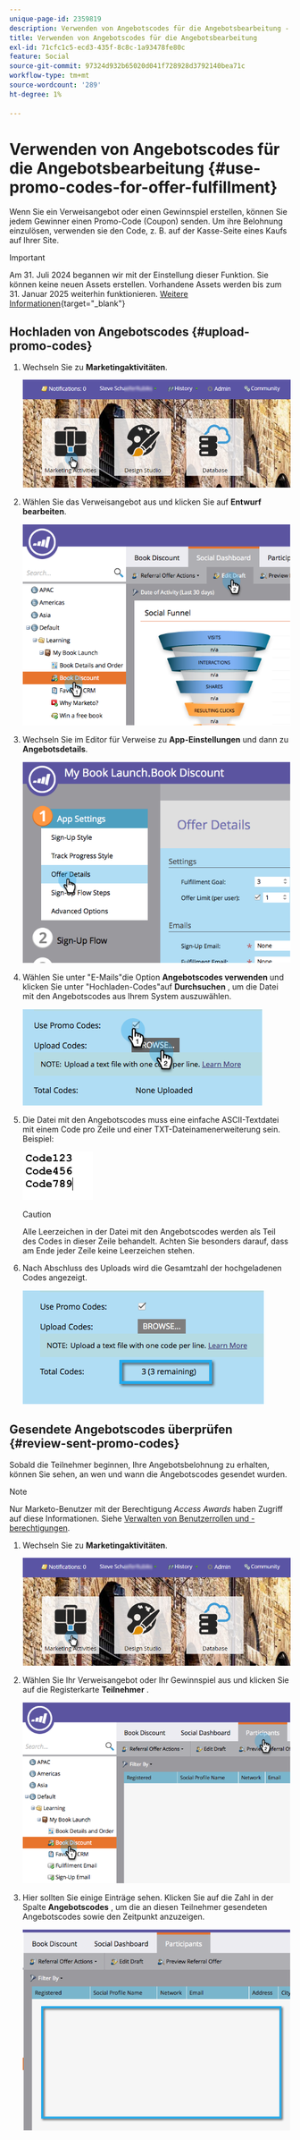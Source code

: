 ```yaml
---
unique-page-id: 2359819
description: Verwenden von Angebotscodes für die Angebotsbearbeitung - Marketo-Dokumente - Produktdokumentation
title: Verwenden von Angebotscodes für die Angebotsbearbeitung
exl-id: 71cfc1c5-ecd3-435f-8c8c-1a93478fe80c
feature: Social
source-git-commit: 97324d932b65020d041f728928d3792140bea71c
workflow-type: tm+mt
source-wordcount: '289'
ht-degree: 1%

---
```


# Verwenden von Angebotscodes für die Angebotsbearbeitung {#use-promo-codes-for-offer-fulfillment}

Wenn Sie ein Verweisangebot oder einen Gewinnspiel erstellen, können Sie jedem Gewinner einen Promo-Code (Coupon) senden. Um ihre Belohnung einzulösen, verwenden sie den Code, z. B. auf der Kasse-Seite eines Kaufs auf Ihrer Site.

>[!IMPORTANT]
>
>Am 31. Juli 2024 begannen wir mit der Einstellung dieser Funktion. Sie können keine neuen Assets erstellen. Vorhandene Assets werden bis zum 31. Januar 2025 weiterhin funktionieren. [Weitere Informationen](https://nation.marketo.com/t5/employee-blogs/marketo-engage-social-features-deprecation/ba-p/351977){target="_blank"}

## Hochladen von Angebotscodes {#upload-promo-codes}

1. Wechseln Sie zu **Marketingaktivitäten**.

   ![](assets/login-marketing-activities-2.png)

1. Wählen Sie das Verweisangebot aus und klicken Sie auf **Entwurf bearbeiten**.

   ![](assets/image2015-4-22-11-3a16-3a45.png)

1. Wechseln Sie im Editor für Verweise zu **App-Einstellungen** und dann zu **Angebotsdetails**.

   ![](assets/image2015-4-22-11-3a23-3a39.png)

1. Wählen Sie unter &quot;E-Mails&quot;die Option **Angebotscodes verwenden** und klicken Sie unter &quot;Hochladen-Codes&quot;auf **Durchsuchen** , um die Datei mit den Angebotscodes aus Ihrem System auszuwählen.

   ![](assets/image2015-4-22-12-3a52-3a43.png)

1. Die Datei mit den Angebotscodes muss eine einfache ASCII-Textdatei mit einem Code pro Zeile und einer TXT-Dateinamenerweiterung sein. Beispiel:

   ![](assets/image2015-4-22-13-3a2-3a23.png)

   >[!CAUTION]
   >
   >Alle Leerzeichen in der Datei mit den Angebotscodes werden als Teil des Codes in dieser Zeile behandelt. Achten Sie besonders darauf, dass am Ende jeder Zeile keine Leerzeichen stehen.

1. Nach Abschluss des Uploads wird die Gesamtzahl der hochgeladenen Codes angezeigt.

   ![](assets/image2015-4-22-13-3a8-3a31.png)

## Gesendete Angebotscodes überprüfen {#review-sent-promo-codes}

Sobald die Teilnehmer beginnen, Ihre Angebotsbelohnung zu erhalten, können Sie sehen, an wen und wann die Angebotscodes gesendet wurden.

>[!NOTE]
>
>Nur Marketo-Benutzer mit der Berechtigung _Access Awards_ haben Zugriff auf diese Informationen. Siehe [Verwalten von Benutzerrollen und -berechtigungen](/help/marketo/product-docs/administration/users-and-roles/managing-user-roles-and-permissions.md).

1. Wechseln Sie zu **Marketingaktivitäten**.

   ![](assets/login-marketing-activities-2.png)

1. Wählen Sie Ihr Verweisangebot oder Ihr Gewinnspiel aus und klicken Sie auf die Registerkarte **Teilnehmer** .

   ![](assets/image2015-4-22-11-3a36-3a22.png)

1. Hier sollten Sie einige Einträge sehen. Klicken Sie auf die Zahl in der Spalte **Angebotscodes** , um die an diesen Teilnehmer gesendeten Angebotscodes sowie den Zeitpunkt anzuzeigen.

   ![](assets/image2015-4-22-11-3a36-3a43.png)
